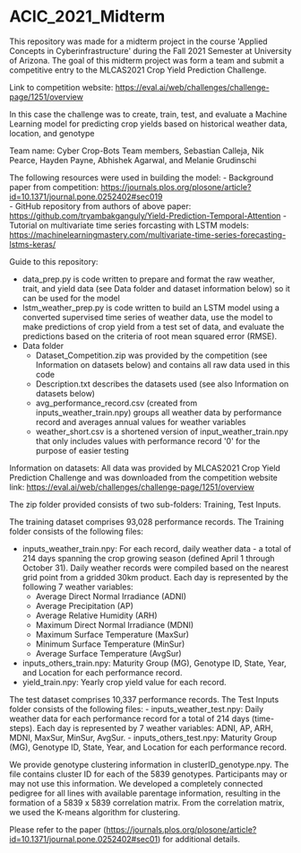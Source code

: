 # ACIC_2021_Midterm

This repository was made for a midterm project in the course 'Applied Concepts in Cyberinfrastructure' during the Fall 2021 Semester at University of Arizona.
The goal of this midterm project was form a team and submit a competitive entry to the MLCAS2021 Crop Yield Prediction Challenge.

Link to competition website: https://eval.ai/web/challenges/challenge-page/1251/overview

In this case the challenge was to create, train, test, and evaluate a Machine Learning model for predicting crop yields based on historical weather data, location, and genotype

Team name: Cyber Crop-Bots
Team members, Sebastian Calleja, Nik Pearce, Hayden Payne, Abhishek Agarwal, and Melanie Grudinschi

The following resources were used in building the model:
    - Background paper from competition: https://journals.plos.org/plosone/article?id=10.1371/journal.pone.0252402#sec019  
    - GitHub repository from authors of above paper: https://github.com/tryambakganguly/Yield-Prediction-Temporal-Attention
    - Tutorial on multivariate time series forcasting with LSTM models: https://machinelearningmastery.com/multivariate-time-series-forecasting-lstms-keras/


Guide to this repository:
- data_prep.py is code written to prepare and format the raw weather, trait, and yield data (see Data folder and dataset information below) so it can be used for the model
- lstm_weather_prep.py is code written to build an LSTM model using a converted supervised time series of weather data, use the model to make predictions of crop yield from a test set of data, and evaluate the predictions based on the criteria of root mean squared error (RMSE).
- Data folder 
    - Dataset_Competition.zip was provided by the competition (see Information on datasets below) and contains all raw data used in this code
    - Description.txt describes the datasets used (see also Information on datasets below)
    - avg_performance_record.csv (created from inputs_weather_train.npy) groups all weather data by performance record and averages annual values for weather variables
    - weather_short.csv is a shortened version of input_weather_train.npy that only includes values with performance record '0' for the purpose of easier testing

Information on datasets:
All data was provided by MLCAS2021 Crop Yield Prediction Challenge and was downloaded from the competition website link:
https://eval.ai/web/challenges/challenge-page/1251/overview

The zip folder provided consists of two sub-folders: Training, Test Inputs.

The training dataset comprises 93,028 performance records. The Training folder consists of the following files:
  - inputs_weather_train.npy: For each record, daily weather data - a total of 214 days spanning the crop growing season (defined April 1 through October 31). Daily weather    records were compiled based on the nearest grid point from a gridded 30km product. Each day is represented by the following 7 weather variables:
      - Average Direct Normal Irradiance (ADNI)
      - Average Precipitation (AP)
      - Average Relative Humidity (ARH)
      - Maximum Direct Normal Irradiance (MDNI)
      - Maximum Surface Temperature (MaxSur)
      - Minimum Surface Temperature (MinSur)
      - Average Surface Temperature (AvgSur)
  - inputs_others_train.npy: Maturity Group (MG), Genotype ID, State, Year, and Location for each performance record.
  - yield_train.npy: Yearly crop yield value for each record.

The test dataset comprises 10,337 performance records. The Test Inputs folder consists of the following files:
    - inputs_weather_test.npy: Daily weather data for each performance record for a total of 214 days (time-steps). Each day is represented by 7 weather variables: ADNI, AP, ARH, MDNI, MaxSur, MinSur, AvgSur.
    - inputs_others_test.npy: Maturity Group (MG), Genotype ID, State, Year, and Location for each performance record.

We provide genotype clustering information in clusterID_genotype.npy. The file contains cluster ID for each of the 5839 genotypes. Participants may or may not use this information. We developed a completely connected pedigree for all lines with available parentage information, resulting in the formation of a 5839 x 5839 correlation matrix. From the correlation matrix, we used the K-means algorithm for clustering. 

Please refer to the paper (https://journals.plos.org/plosone/article?id=10.1371/journal.pone.0252402#sec01) for additional details.
